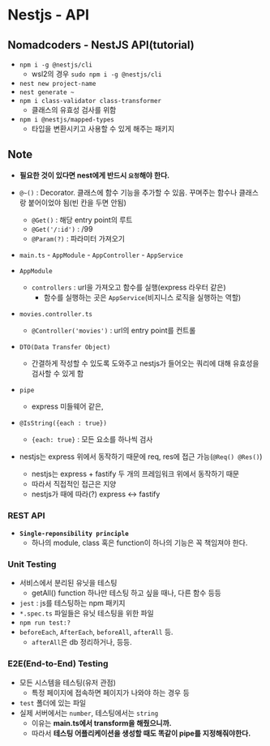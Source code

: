 # Nestjs - API

## Nomadcoders - NestJS API(tutorial)

- `npm i -g @nestjs/cli`
  - wsl2의 경우 `sudo npm i -g @nestjs/cli`
- `nest new project-name`
- `nest generate ~`
- `npm i class-validator class-transformer`
  - 클래스의 유효성 검사를 위함
- `npm i @nestjs/mapped-types`
  - 타입을 변환시키고 사용할 수 있게 해주는 패키지

## Note

- **필요한 것이 있다면 nest에게 반드시 `요청`해야 한다.**

- `@~()` : Decorator. 클래스에 함수 기능을 추가할 수 있음. 꾸며주는 함수나 클래스랑 붙어이었야 됨(빈 칸을 두면 안됨)

  - `@Get()` : 해당 entry point의 루트
  - `@Get('/:id')` : /99
  - `@Param(?)` : 파라미터 가져오기

- `main.ts` - `AppModule` - `AppController` - `AppService`

- `AppModule`

  - `controllers` : url을 가져오고 함수를 실행(express 라우터 같은)
    - 함수를 실행하는 곳은 `AppService`(비지니스 로직을 실행하는 역할)

- `movies.controller.ts`

  - `@Controller('movies')` : url의 entry point를 컨트롤

- `DTO(Data Transfer Object)`

  - 간결하게 작성할 수 있도록 도와주고 nestjs가 들어오는 쿼리에 대해 유효성을 검사할 수 있게 함

- `pipe`

  - express 미들웨어 같은,

- `@IsString({each : true})`

  - `{each: true}` : 모든 요소를 하나씩 검사

- nestjs는 express 위에서 동작하기 때문에 req, res에 접근 가능(`@Req() @Res()`)
  - nestjs는 express + fastify 두 개의 프레임워크 위에서 동작하기 때문
  - 따라서 직접적인 접근은 지양
  - nestjs가 때에 따라(?) express <-> fastify

### REST API

- **`Single-reponsibility principle`**
  - 하나의 module, class 혹은 function이 하나의 기능은 꼭 책임져야 한다.

### Unit Testing

- 서비스에서 분리된 유닛을 테스팅
  - getAll() function 하나만 테스팅 하고 싶을 때나, 다른 함수 등등
- `jest` : js를 테스팅하는 npm 패키지
- `*.spec.ts` 파일들은 유닛 테스팅을 위한 파일
- `npm run test:?`
- `beforeEach`, `AfterEach`, `beforeAll`, `afterAll` 등.
  - `afterAll`은 db 정리하거나, 등등.

### E2E(End-to-End) Testing

- 모든 시스템을 테스팅(유저 관점)
  - 특정 페이지에 접속하면 페이지가 나와야 하는 경우 등
- `test` 폴더에 있는 파일
- 실제 서버에서는 `number`, 테스팅에서는 `string`
  - 이유는 **main.ts에서 transform을 해줬으니까.**
  - 따라서 **테스팅 어플리케이션을 생성할 때도 똑같이 pipe를 지정해줘야한다.**
